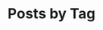 ---
title: "Posts by Tag"
permalink: /tags/
layout: tags
author_profile: true
sidebar:
- text: "[![NiCE](/assets/sponsors/Nice.png)](https://www.nice.de/nice-active-365-monitor-for-azure/)"
- text: "[![GripMatix](/assets/sponsors/MetrixInsight.png)](https://www.gripmatix.com/gripmatix-citrix-sbc-vdi-scom-management-packs)"
---